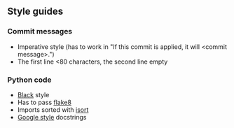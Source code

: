 ## Style guides

### Commit messages

- Imperative style (has to work in "If this commit is applied, it will \<commit message\>.")
- The first line <80 characters, the second line empty

### Python code

- [Black](https://github.com/psf/black) style
- Has to pass [flake8](https://gitlab.com/pycqa/flake8)
- Imports sorted with [isort](https://github.com/timothycrosley/isort)
- [Google style](https://google.github.io/styleguide/pyguide.html#38-comments-and-docstrings) docstrings
